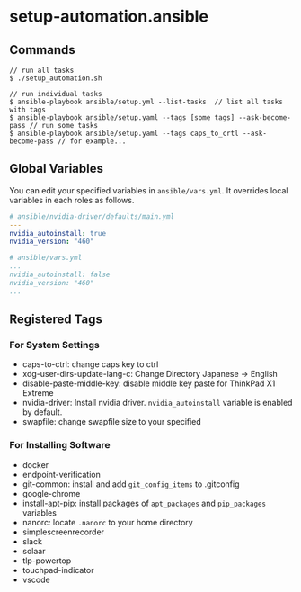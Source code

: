 # setup-automation.ansible

## Commands
```
// run all tasks
$ ./setup_automation.sh

// run individual tasks
$ ansible-playbook ansible/setup.yml --list-tasks  // list all tasks with tags
$ ansible-playbook ansible/setup.yaml --tags [some tags] --ask-become-pass // run some tasks
$ ansible-playbook ansible/setup.yaml --tags caps_to_crtl --ask-become-pass // for example...
```

## Global Variables
You can edit your specified variables in `ansible/vars.yml`.
It overrides local variables in each roles as follows.

``` yaml
# ansible/nvidia-driver/defaults/main.yml
---
nvidia_autoinstall: true
nvidia_version: "460"
```

``` yaml
# ansible/vars.yml
...
nvidia_autoinstall: false
nvidia_version: "460"
...
```

## Registered Tags

### For System Settings

- caps-to-ctrl: change caps key to ctrl
- xdg-user-dirs-update-lang-c: Change Directory Japanese -> English
- disable-paste-middle-key: disable middle key paste for ThinkPad X1 Extreme
- nvidia-driver: Install nvidia driver. `nvidia_autoinstall` variable is enabled by default.
- swapfile: change swapfile size to your specified

### For Installing Software

- docker
- endpoint-verification
- git-common: install and add `git_config_items` to .gitconfig
- google-chrome
- install-apt-pip: install packages of `apt_packages` and `pip_packages` variables
- nanorc: locate `.nanorc` to your home directory
- simplescreenrecorder
- slack
- solaar
- tlp-powertop
- touchpad-indicator
- vscode
